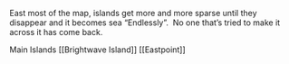 East most of the map, islands get more and more sparse until they disappear and it becomes sea “Endlessly”.  No one that’s tried to make it across it has come back.

Main Islands
[[Brightwave Island]]
[[Eastpoint]]
